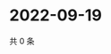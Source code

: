 # 2022-09-19

共 0 条

<!-- BEGIN WEIBO -->
<!-- 最后更新时间 Mon Sep 19 2022 02:06:06 GMT+0800 (China Standard Time) -->

<!-- END WEIBO -->
